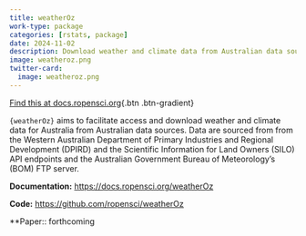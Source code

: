 ```yaml
---
title: weatherOz
work-type: package
categories: [rstats, package]
date: 2024-11-02
description: Download weather and climate data from Australian data sources
image: weatheroz.png
twitter-card:
  image: weatheroz.png
---
```


[Find this at docs.ropensci.org](https://docs.ropensci.org/weatherOz){.btn .btn-gradient}

`{weatherOz}` aims to facilitate access and download weather and climate data for Australia from Australian data sources. Data are sourced from from the Western Australian Department of Primary Industries and Regional Development (DPIRD) and the Scientific Information for Land Owners (SILO) API endpoints and the Australian Government Bureau of Meteorology’s (BOM) FTP server.

**Documentation:** https://docs.ropensci.org/weatherOz

**Code:** https://github.com/ropensci/weatherOz

**Paper:: forthcoming
